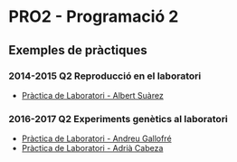 # PRO2 - Programació 2
## Exemples de pràctiques

### 2014-2015 Q2 Reproducció en el laboratori
- [Pràctica de Laboratori - Albert Suàrez](https://github.com/AlbertSuarez/PRO2-Practice)


### 2016-2017 Q2 Experiments genètics al laboratori
- [Pràctica de Laboratori - Andreu Gallofré](https://github.com/atsuky/Practica-Pro2-Genetica)
- [Pràctica de Laboratori - Adrià Cabeza](https://github.com/adriacabeza/ProjectPRO2)
